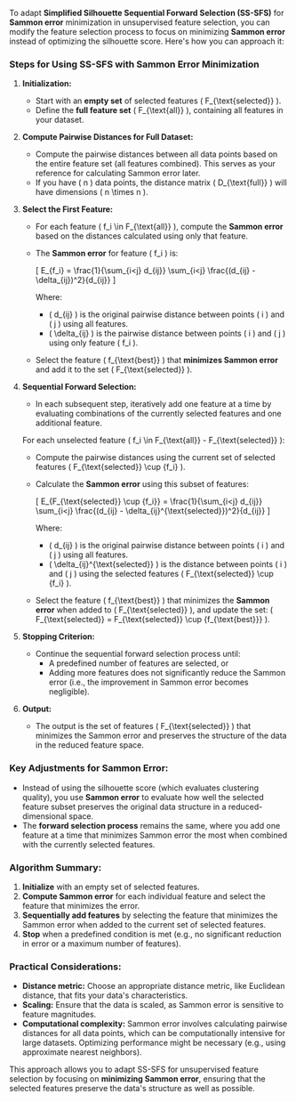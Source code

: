 To adapt **Simplified Silhouette Sequential Forward Selection (SS-SFS)** for **Sammon error** minimization in unsupervised feature selection, you can modify the feature selection process to focus on minimizing **Sammon error** instead of optimizing the silhouette score. Here's how you can approach it:

### Steps for Using SS-SFS with Sammon Error Minimization

1. **Initialization:**
   - Start with an **empty set** of selected features \( F_{\text{selected}} \).
   - Define the **full feature set** \( F_{\text{all}} \), containing all features in your dataset.

2. **Compute Pairwise Distances for Full Dataset:**
   - Compute the pairwise distances between all data points based on the entire feature set (all features combined). This serves as your reference for calculating Sammon error later.
   - If you have \( n \) data points, the distance matrix \( D_{\text{full}} \) will have dimensions \( n \times n \).

3. **Select the First Feature:**
   - For each feature \( f_i \in F_{\text{all}} \), compute the **Sammon error** based on the distances calculated using only that feature.
   - The **Sammon error** for feature \( f_i \) is:

     \[
     E_{f_i} = \frac{1}{\sum_{i<j} d_{ij}} \sum_{i<j} \frac{(d_{ij} - \delta_{ij})^2}{d_{ij}}
     \]

     Where:
     - \( d_{ij} \) is the original pairwise distance between points \( i \) and \( j \) using all features.
     - \( \delta_{ij} \) is the pairwise distance between points \( i \) and \( j \) using only feature \( f_i \).

   - Select the feature \( f_{\text{best}} \) that **minimizes Sammon error** and add it to the set \( F_{\text{selected}} \).

4. **Sequential Forward Selection:**
   - In each subsequent step, iteratively add one feature at a time by evaluating combinations of the currently selected features and one additional feature.

   For each unselected feature \( f_i \in F_{\text{all}} - F_{\text{selected}} \):
   - Compute the pairwise distances using the current set of selected features \( F_{\text{selected}} \cup \{f_i\} \).
   - Calculate the **Sammon error** using this subset of features:

     \[
     E_{F_{\text{selected}} \cup \{f_i\}} = \frac{1}{\sum_{i<j} d_{ij}} \sum_{i<j} \frac{(d_{ij} - \delta_{ij}^{\text{selected}})^2}{d_{ij}}
     \]

     Where:
     - \( d_{ij} \) is the original pairwise distance between points \( i \) and \( j \) using all features.
     - \( \delta_{ij}^{\text{selected}} \) is the distance between points \( i \) and \( j \) using the selected features \( F_{\text{selected}} \cup \{f_i\} \).

   - Select the feature \( f_{\text{best}} \) that minimizes the **Sammon error** when added to \( F_{\text{selected}} \), and update the set: \( F_{\text{selected}} = F_{\text{selected}} \cup \{f_{\text{best}}\} \).

5. **Stopping Criterion:**
   - Continue the sequential forward selection process until:
     - A predefined number of features are selected, or
     - Adding more features does not significantly reduce the Sammon error (i.e., the improvement in Sammon error becomes negligible).

6. **Output:**
   - The output is the set of features \( F_{\text{selected}} \) that minimizes the Sammon error and preserves the structure of the data in the reduced feature space.

### Key Adjustments for Sammon Error:
- Instead of using the silhouette score (which evaluates clustering quality), you use **Sammon error** to evaluate how well the selected feature subset preserves the original data structure in a reduced-dimensional space.
- The **forward selection process** remains the same, where you add one feature at a time that minimizes Sammon error the most when combined with the currently selected features.

### Algorithm Summary:
1. **Initialize** with an empty set of selected features.
2. **Compute Sammon error** for each individual feature and select the feature that minimizes the error.
3. **Sequentially add features** by selecting the feature that minimizes the Sammon error when added to the current set of selected features.
4. **Stop** when a predefined condition is met (e.g., no significant reduction in error or a maximum number of features).

### Practical Considerations:
- **Distance metric:** Choose an appropriate distance metric, like Euclidean distance, that fits your data's characteristics.
- **Scaling:** Ensure that the data is scaled, as Sammon error is sensitive to feature magnitudes.
- **Computational complexity:** Sammon error involves calculating pairwise distances for all data points, which can be computationally intensive for large datasets. Optimizing performance might be necessary (e.g., using approximate nearest neighbors).

This approach allows you to adapt SS-SFS for unsupervised feature selection by focusing on **minimizing Sammon error**, ensuring that the selected features preserve the data's structure as well as possible.
